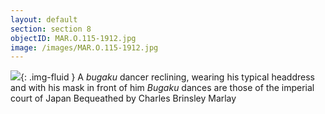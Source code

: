 ```yaml
---
layout: default
section: section 8
objectID: MAR.O.115-1912.jpg
image: /images/MAR.O.115-1912.jpg
---
```

![]({{site.baseurl}}/images/MAR.O.115-1912.jpg){: .img-fluid }
A <em>bugaku</em> dancer reclining, wearing his typical headdress and with his mask in front of him
<em>Bugaku</em> dances are those of the imperial court of Japan
Bequeathed by Charles Brinsley Marlay

